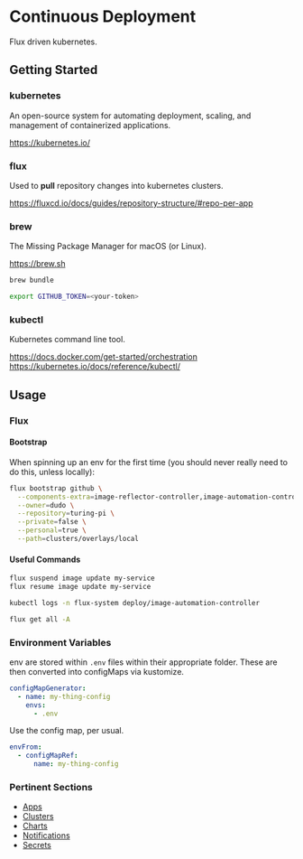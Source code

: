 # Continuous Deployment

Flux driven kubernetes.

## Getting Started

### kubernetes

An open-source system for automating deployment, scaling, and management of containerized applications.

<https://kubernetes.io/>

### flux

Used to **pull** repository changes into kubernetes clusters.

<https://fluxcd.io/docs/guides/repository-structure/#repo-per-app>

### brew

The Missing Package Manager for macOS (or Linux).

<https://brew.sh>

```sh
brew bundle

export GITHUB_TOKEN=<your-token>
```

### kubectl

Kubernetes command line tool.

<https://docs.docker.com/get-started/orchestration>
<https://kubernetes.io/docs/reference/kubectl/>

## Usage

### Flux

#### Bootstrap

When spinning up an env for the first time (you should never really need to do this, unless locally):

```sh
flux bootstrap github \
  --components-extra=image-reflector-controller,image-automation-controller \
  --owner=dudo \
  --repository=turing-pi \
  --private=false \
  --personal=true \
  --path=clusters/overlays/local
```

#### Useful Commands

```sh
flux suspend image update my-service
flux resume image update my-service

kubectl logs -n flux-system deploy/image-automation-controller

flux get all -A
```

### Environment Variables

env are stored within `.env` files within their appropriate folder. These are then converted into configMaps via kustomize.

```yaml
configMapGenerator:
  - name: my-thing-config
    envs:
      - .env
```

Use the config map, per usual.

```yaml
envFrom:
  - configMapRef:
      name: my-thing-config
```

### Pertinent Sections

- [Apps](./apps)
- [Clusters](./clusters)
- [Charts](./charts)
- [Notifications](./notifications)
- [Secrets](./secrets)
